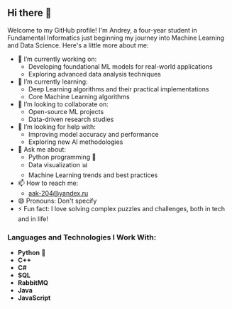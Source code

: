 ## Hi there 👋

Welcome to my GitHub profile! I'm Andrey, a four-year student in Fundamental Informatics just beginning my journey into Machine Learning and Data Science. Here's a little more about me:

- 🔭 I’m currently working on: 
  - Developing foundational ML models for real-world applications
  - Exploring advanced data analysis techniques
- 🌱 I’m currently learning: 
  - Deep Learning algorithms and their practical implementations
  - Core Machine Learning algorithms
- 👯 I’m looking to collaborate on: 
  - Open-source ML projects
  - Data-driven research studies
- 🤔 I’m looking for help with: 
  - Improving model accuracy and performance
  - Exploring new AI methodologies
- 💬 Ask me about: 
  - Python programming 🐍
  - Data visualization 📊
  - Machine Learning trends and best practices
- 📫 How to reach me: 
  - aak-204@yandex.ru
- 😄 Pronouns: Don't specify
- ⚡ Fun fact: I love solving complex puzzles and challenges, both in tech and in life!

### Languages and Technologies I Work With:
- **Python** 🐍
- **C++**
- **C#**
- **SQL**
- **RabbitMQ**
- **Java**
- **JavaScript**
